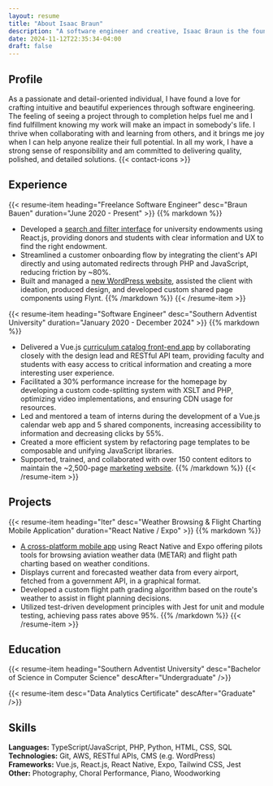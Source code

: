 ```yaml
---
layout: resume
title: "About Isaac Braun"
description: "A software engineer and creative, Isaac Braun is the founder and leader of Braun Bauen."
date: 2024-11-12T22:35:34-04:00
draft: false
---
```


## Profile
As a passionate and detail-oriented individual, I have found a love for crafting intuitive and beautiful experiences through software engineering.
The feeling of seeing a project through to completion helps fuel me and I find fulfillment knowing my work will make an impact in somebody's life.
I thrive when collaborating with and learning from others, and it brings me joy when I can help anyone realize their full potential.
In all my work, I have a strong sense of responsibility and am committed to delivering quality, polished, and detailed solutions.
{{< contact-icons >}}

## Experience
{{< resume-item heading="Freelance Software Engineer" desc="Braun Bauen" duration="June 2020 - Present" >}}
{{% markdown %}}
- Developed a [search and filter interface](https://www.southern.edu/advancement/development/named-endowments/index.html) for university endowments using React.js,
providing donors and students with clear information and UX to find the right endowment.
- Streamlined a customer onboarding flow by integrating the client's API directly and using automated redirects through PHP and JavaScript,
reducing friction by ~80%.
- Built and managed a [new WordPress website](https://www.tonguetiechattanooga.com), assisted the client with ideation, produced design,
and developed custom shared page components using Flynt.
{{% /markdown %}}
{{< /resume-item >}}

{{< resume-item heading="Software Engineer" desc="Southern Adventist University" duration="January 2020 - December 2024" >}}
{{% markdown %}}
- Delivered a Vue.js [curriculum catalog front-end app](https://www.southern.edu/catalog/undergraduate.html#/programs) by
collaborating closely with the design lead and RESTful API team, providing faculty and students with easy access to critical
information and creating a more interesting user experience.
- Facilitated a 30% performance increase for the homepage by developing a custom code-splitting system with XSLT and PHP,
optimizing video implementations, and ensuring CDN usage for resources.
- Led and mentored a team of interns during the development of a Vue.js calendar web app and 5 shared components,
increasing accessibility to information and decreasing clicks by 55%.
- Created a more efficient system by refactoring page templates to be composable and unifying JavaScript libraries.
- Supported, trained, and collaborated with over 150 content editors to maintain the ~2,500-page [marketing website](https://www.southern.edu).
{{% /markdown %}}
{{< /resume-item >}}

## Projects

{{< resume-item heading="Iter" desc="Weather Browsing & Flight Charting Mobile Application" duration="React Native / Expo" >}}
{{% markdown %}}
- [A cross-platform mobile app](https://github.com/isaacbraun/Iter) using React Native and Expo offering pilots tools for browsing aviation weather data (METAR) and flight path charting based on weather conditions.
- Displays current and forecasted weather data from every airport, fetched from a government API, in a graphical format.
- Developed a custom flight path grading algorithm based on the route's weather to assist in flight planning decisions.
- Utilized test-driven development principles with Jest for unit and module testing, achieving pass rates above 95%.
{{% /markdown %}}
{{< /resume-item >}}

## Education

{{< resume-item heading="Southern Adventist University" desc="Bachelor of Science in Computer Science" descAfter="Undergraduate" />}}

{{< resume-item desc="Data Analytics Certificate" descAfter="Graduate" />}}

## Skills

**Languages:** TypeScript/JavaScript, PHP, Python, HTML, CSS, SQL\
**Technologies:** Git, AWS, RESTful APIs, CMS (e.g. WordPress)\
**Frameworks:** Vue.js, React.js, React Native, Expo, Tailwind CSS, Jest\
**Other:** Photography, Choral Performance, Piano, Woodworking 
